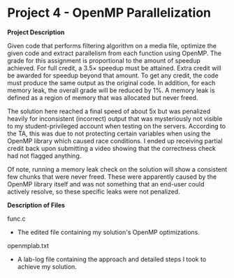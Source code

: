 # Project 4 - OpenMP Parallelization

**Project Description**

Given code that performs filtering algorithm on a media file, optimize the given code and extract parallelism from each function using OpenMP. The grade for this assignment is proportional to the amount of speedup achieved. For full credit, a 3.5× speedup must be attained. Extra credit will be awarded for speedup beyond that amount. To get any credit, the code must produce the same output as the original code. In addition, for each memory leak, the overall grade will be reduced by 1%. A memory leak is defined as a region of memory that was allocated but never freed.

The solution here reached a final speed of about 5x but was penalized heavily for inconsistent (incorrect) output that was mysteriously not visible to my student-privileged account when testing on the servers. According to the TA, this was due to not protecting certain variables when using the OpenMP library which caused race conditions. I ended up receiving partial credit back upon submitting a video showing that the correctness check had not flagged anything.

Of note, running a memory leak check on the solution will show a consistent few chunks that were never freed. These were apparently caused by the OpenMP library itself and was not something that an end-user could actively resolve, so these specific leaks were not penalized.

**Description of Files**

func.c

- The edited file containing my solution's OpenMP optimizations.

openmplab.txt

- A lab-log file containing the approach and detailed steps I took to achieve my solution.